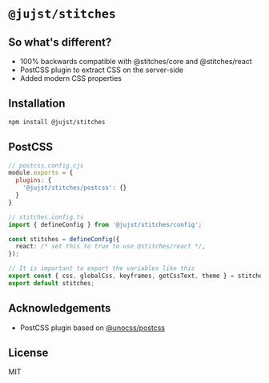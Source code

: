 # `@jujst/stitches`

## So what's different?

* 100% backwards compatible with @stitches/core and @stitches/react
* PostCSS plugin to extract CSS on the server-side
* Added modern CSS properties

## Installation

```sh
npm install @jujst/stitches
```

## PostCSS

```js
// postcss.config.cjs
module.exports = {
  plugins: {
    '@jujst/stitches/postcss': {}
  }
}
```

```ts
// stitches.config.ts
import { defineConfig } from '@jujst/stitches/config';

const stitches = defineConfig({
  react: /* set this to true to use @stitches/react */,
});

// It is important to export the variables like this
export const { css, globalCss, keyframes, getCssText, theme } = stitches;
export default stitches;
```

## Acknowledgements

* PostCSS plugin based on [@unocss/postcss](https://www.npmjs.com/package/@unocss/postcss)

## License

MIT